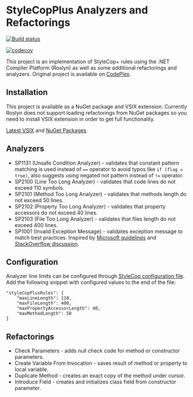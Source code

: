 # StyleCopPlus Analyzers and Refactorings

[![Build status](https://ci.appveyor.com/api/projects/status/k8pfm3e0miaqrada/branch/master?svg=true)](https://ci.appveyor.com/project/sergey-rybalkin/stylecopplus-analyzers/branch/master)

[![codecov](https://codecov.io/gh/sergey-rybalkin/StyleCopPlus/branch/master/graph/badge.svg)](https://codecov.io/gh/sergey-rybalkin/StyleCopPlus)

This project is an implementation of StyleCop+ rules using the .NET Compiler Platform (Roslyn) as well as some 
additional refactorings and analyzers. Original project is available on 
[CodePlex](https://stylecopplus.codeplex.com/).

## Installation
This project is available as a NuGet package and VSIX extension. Currently Roslyn does not support loading 
refactorings from NuGet packages so you need to install VSIX extension in order to get full functionality.

[Latest VSIX](https://www.vsixgallery.com/extension/StyleCopPlus..f472894e-d3a6-4fe0-a4fc-5d32dfd0e204) and [NuGet Packages](https://ci.appveyor.com/project/sergey-rybalkin/stylecopplus-analyzers/build/artifacts)

## Analyzers

 - SP1131 (Unsafe Condition Analyzer) - validates that constant pattern matching is used instead of `==` operator to avoid typos like `if (flag = true)`, also suggests using negated not pattern instead of `!=` operator.
 - SP2100 (Line Too Long Analyzer) - validates that code lines do not exceed 110 symbols.
 - SP2101 (Method Too Long Analyzer) - validates that methods length do not exceed 50 lines.
 - SP2102 (Property Too Long Analyzer) - validates that property accessors do not exceed 40 lines.
 - SP2103 (File Too Long Analyzer) - validates that files length do not exceed 400 lines.
 - SP1001 (Invalid Exception Message) - validates exception message to match best practices. Inspired by [Microsoft guidelines](https://docs.microsoft.com/en-us/dotnet/api/system.exception.message?view=netcore-3.1#remarks) and [StackOverflow discussion](https://stackoverflow.com/questions/1136829/do-you-end-your-exception-messages-with-a-period/34136055).

## Configuration
Analyzer line limits can be configured through [StyleCop configuration file](https://github.com/DotNetAnalyzers/StyleCopAnalyzers/blob/master/documentation/Configuration.md). Add the following snippet with configured values 
to the end of the file:

    "styleCopPlusRules": {
        "maxLineLength": 110,
        "maxFileLength": 400,
        "maxPropertyAccessorLength": 40,
        "maxMethodLength": 50
    }

## Refactorings

 - Check Parameters - adds null check code for method or constructor parameters.
 - Create Variable From Invocation - saves result of method or property to local variable.
 - Duplicate Method - creates an exact copy of the method under cursor.
 - Introduce Field - creates and initializes class field from constructor parameter.
